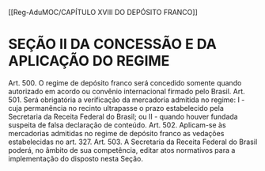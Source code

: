 [[Reg-AduMOC/CAPÍTULO XVIII DO DEPÓSITO FRANCO]]

# SEÇÃO II DA CONCESSÃO E DA APLICAÇÃO DO REGIME

Art. 500. O regime de depósito franco será concedido
somente quando autorizado em acordo ou convênio
internacional firmado pelo Brasil.
Art. 501. Será obrigatória a verificação da mercadoria
admitida no regime:
I - cuja permanência no recinto ultrapasse o prazo
estabelecido pela Secretaria da Receita Federal do Brasil; ou
II - quando houver fundada suspeita de falsa declaração de
conteúdo.
Art. 502. Aplicam-se às mercadorias admitidas no regime de
depósito franco as vedações estabelecidas no art. 327.
Art. 503. A Secretaria da Receita Federal do Brasil poderá, no
âmbito de sua competência, editar atos normativos para a
implementação do disposto nesta Seção.